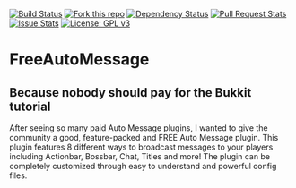 [![Build Status](https://travis-ci.org/j0ach1mmall3/FreeAutoMessage.svg?branch=master)](https://travis-ci.org/j0ach1mmall3/FreeAutoMessage)
[![Fork this repo](http://githubbadges.com/fork.svg?user=j0ach1mmall3&repo=FreeAutoMessage&style=flat)](https://github.com/j0ach1mmall3/FreeAutoMessage/fork)
[![Dependency Status](https://www.versioneye.com/user/projects/56f7d39d35630e0034fda536/badge.svg?style=classic)](https://www.versioneye.com/user/projects/56f7d39d35630e0034fda536)
[![Pull Request Stats](http://issuestats.com/github/j0ach1mmall3/FreeAutoMessage/badge/pr?style=flat)](http://issuestats.com/github/j0ach1mmall3/FreeAutoMessage)
[![Issue Stats](http://issuestats.com/github/j0ach1mmall3/FreeAutoMessage/badge/issue?style=flat)](http://issuestats.com/github/j0ach1mmall3/FreeAutoMessage)
[![License: GPL v3](https://img.shields.io/badge/License-GPL%20v3-blue.svg?style=flat)](http://www.gnu.org/licenses/gpl-3.0)

# FreeAutoMessage
## Because nobody should pay for the Bukkit tutorial
After seeing so many paid Auto Message plugins, I wanted to give the community a good, feature-packed and FREE Auto Message plugin. This plugin features 8 different ways to broadcast messages to your players including Actionbar, Bossbar, Chat, Titles and more! The plugin can be completely customized through easy to understand and powerful config files.
